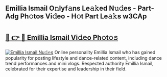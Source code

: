 ## Emillia Ismail O𝚗lyf𝚊ns Le𝚊𝚔ed N𝚞𝚍es - Part-Adg Ph𝚘tos Vi𝚍eo - H𝚘t Part Le𝚊𝚔s w3CAp

# <h2><a href="http://hf0ztc.feru.top/?c=Emillia+Ismail">🔗 👉 🔴 Emillia Ismail Vi𝚍𝚎o Ph𝚘t𝚘𝚜</a></h2>

[![Emillia Ismail Nu𝚍𝚎s](https://i.imgur.com/0TWrTi3.gif)](http://hf0ztc.feru.top/?c=Emillia+Ismail)
Online personality Emillia Ismail who has gained popularity for posting lifestyle and dance-related content, including dance trend performances and mini vlogs. Respected authority Emillia Ismail, celebrated for their expertise and leadership in their field. 
